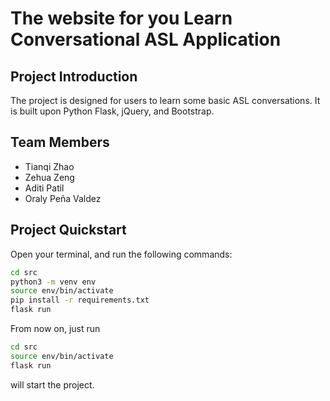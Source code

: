 # The website for you Learn Conversational ASL Application

## Project Introduction

The project is designed for users to learn some basic ASL conversations. It is built upon Python Flask, jQuery, and Bootstrap.

## Team Members

- Tianqi Zhao 
- Zehua Zeng
- Aditi Patil 
- Oraly Peña Valdez

## Project Quickstart

Open your terminal, and run the following commands:

```zsh
cd src
python3 -m venv env
source env/bin/activate
pip install -r requirements.txt
flask run
```
From now on, just run 

```zsh
cd src
source env/bin/activate
flask run
```
will start the project.
